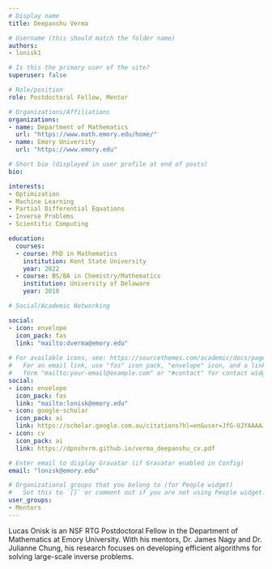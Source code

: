 ```yaml
---
# Display name
title: Deepanshu Verma

# Username (this should match the folder name)
authors:
- lonisk1

# Is this the primary user of the site?
superuser: false

# Role/position
role: Postdoctoral Fellow, Mentor

# Organizations/Affiliations
organizations:
- name: Department of Mathematics
  url: "https://www.math.emory.edu/home/"
- name: Emory University
  url: "https://www.emory.edu"

# Short bio (displayed in user profile at end of posts)
bio: 

interests:
- Optimization
- Machine Learning
- Partial Differential Equations
- Inverse Problems
- Scientific Computing

education:
  courses:
  - course: PhD in Mathematics
    institution: Kent State University
    year: 2022
  - course: BS/BA in Chemistry/Mathematics
    institution: University of Delaware
    year: 2018

# Social/Academic Networking

social:
- icon: envelope
  icon_pack: fas
  link: "mailto:dverma@emory.edu"
  
# For available icons, see: https://sourcethemes.com/academic/docs/page-builder/#icons
#   For an email link, use "fas" icon pack, "envelope" icon, and a link in the
#   form "mailto:your-email@example.com" or "#contact" for contact widget.
social:
- icon: envelope
  icon_pack: fas
  link: "mailto:lonisk@emory.edu"
- icon: google-scholar
  icon_pack: ai
  link: https://scholar.google.com.au/citations?hl=en&user=JfG-UJYAAAAJ
- icon: cv
  icon_pack: ai
  link: https://dpnshvrm.github.io/verma_deepanshu_cv.pdf

# Enter email to display Gravatar (if Gravatar enabled in Config)
email: "lonisk@emory.edu"

# Organizational groups that you belong to (for People widget)
#   Set this to `[]` or comment out if you are not using People widget.
user_groups:
- Mentors
---
```


Lucas Onisk is an NSF RTG Postdoctoral Fellow in the Department of Mathematics at Emory University. With his mentors, Dr. James Nagy and Dr. Julianne Chung, his research focuses on developing efficient algorithms for solving large-scale inverse problems.
